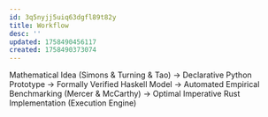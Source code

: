 ```yaml
---
id: 3q5nyjj5uiq63dgfl89t82y
title: Workflow
desc: ''
updated: 1758490456117
created: 1758490373074
---
```


Mathematical Idea (Simons & Turning & Tao) ->
Declarative Python Prototype ->
Formally Verified Haskell Model ->
Automated Empirical Benchmarking (Mercer & McCarthy) ->
Optimal Imperative Rust Implementation (Execution Engine)
